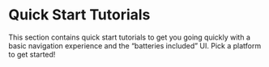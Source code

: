 # Quick Start Tutorials

This section contains quick start tutorials to get you going quickly
with a basic navigation experience and the “batteries included” UI.
Pick a platform to get started!